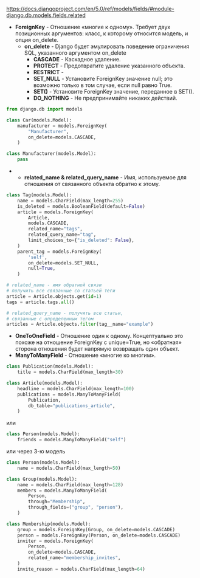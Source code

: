 
https://docs.djangoproject.com/en/5.0/ref/models/fields/#module-django.db.models.fields.related
* **ForeignKey** - Отношение «многие к одному». Требует двух позиционных аргументов: класс, к которому относится модель, и опция on_delete.
    * **on_delete** - Django будет эмулировать поведение ограничения SQL, указанного аргументом on_delete
        * **CASCADE** - Каскадное удаление.
        * **PROTECT** - Предотвратите удаление указанного объекта.
        * **RESTRICT** - 
        * **SET_NULL** - Установите ForeignKey значение null; это возможно только в том случае, если null равно True.
        * **SET()** - Установите ForeignKey значение, переданное в SET().
        * **DO_NOTHING** - Не предпринимайте никаких действий.
```python
from django.db import models

class Car(models.Model):
    manufacturer = models.ForeignKey(
        "Manufacturer",
        on_delete=models.CASCADE,
    )

class Manufacturer(models.Model):
    pass
```
*
    * **related_name & related_query_name** - Имя, используемое для отношения от связанного объекта обратно к этому.
```python
class Tag(models.Model):
    name = models.CharField(max_length=255)
    is_deleted = models.BooleanField(default=False)
    article = models.ForeignKey(
        Article,
        models.CASCADE,
        related_name="tags",
        related_query_name="tag",
        limit_choices_to={"is_deleted": False},
    )
    parent_tag = models.ForeignKey(
        'self', 
        on_delete=models.SET_NULL, 
        null=True,
    )

# related_name - имя обратной связи
# получить все связанные со статьей теги
article = Article.objects.get(id=1)
tags = article.tags.all()

# related_query_name - получить все статьи, 
# связанные с определенным тегом
articles = Article.objects.filter(tag__name="example")
```
* **OneToOneField** - Отношение один к одному. Концептуально это похоже на отношение ForeignKey с unique=True, но «обратная» сторона отношения будет напрямую возвращать один объект.
* **ManyToManyField** - Отношение «многие ко многим».
```python
class Publication(models.Model):
    title = models.CharField(max_length=30)

class Article(models.Model):
    headline = models.CharField(max_length=100)
    publications = models.ManyToManyField(
        Publication,
        db_table="publications_article",
    )
```
или
```python
class Person(models.Model):
    friends = models.ManyToManyField("self")
```
или через 3-ю модель
```python
class Person(models.Model):
    name = models.CharField(max_length=50)

class Group(models.Model):
    name = models.CharField(max_length=128)
    members = models.ManyToManyField(
        Person,
        through="Membership",
        through_fields=("group", "person"),
    )

class Membership(models.Model):
    group = models.ForeignKey(Group, on_delete=models.CASCADE)
    person = models.ForeignKey(Person, on_delete=models.CASCADE)
    inviter = models.ForeignKey(
        Person,
        on_delete=models.CASCADE,
        related_name="membership_invites",
    )
    invite_reason = models.CharField(max_length=64)
```

